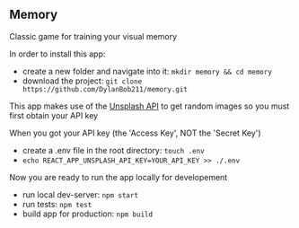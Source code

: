 ## Memory

Classic game for training your visual memory

In order to install this app:

- create a new folder and navigate into it: `mkdir memory && cd memory`
- download the project: `git clone https://github.com/DylanBob211/memory.git`

This app makes use of the [Unsplash API](https://unsplash.com/developers) to get random images so you must first obtain your API key

When you got your API key (the 'Access Key', NOT the 'Secret Key')
- create a .env file in the root directory: `touch .env`
- `echo REACT_APP_UNSPLASH_API_KEY=YOUR_API_KEY >> ./.env`

Now you are ready to run the app locally for developement

- run local dev-server: `npm start`
- run tests: `npm test`
- build app for production: `npm build`